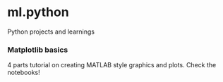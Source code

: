 # ml.python
Python projects and learnings

### Matplotlib basics
4 parts tutorial on creating MATLAB style graphics and plots.
Check the notebooks!
